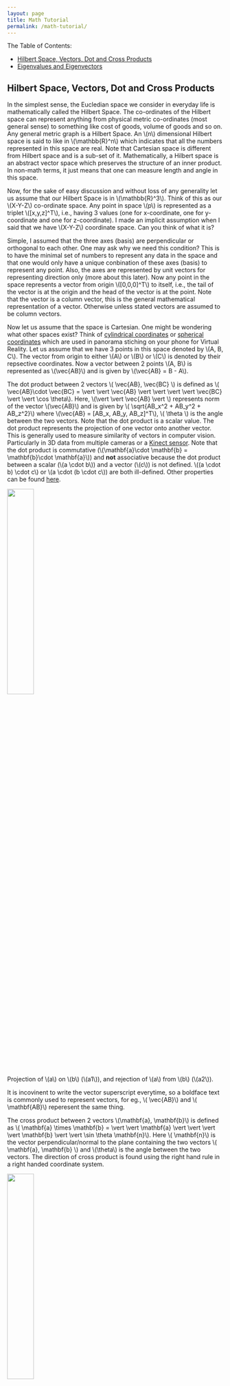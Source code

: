 ```yaml
---
layout: page
title: Math Tutorial
permalink: /math-tutorial/
---
```

The Table of Contents:

- [Hilbert Space, Vectors, Dot and Cross Products](#hilbert)
- [Eigenvalues and Eigenvectors](#eigen)


<a name='hilbert'></a>
## Hilbert Space, Vectors, Dot and Cross Products
In the simplest sense, the Eucledian space we consider in everyday life is mathematically called the Hilbert Space. The co-ordinates of the Hilbert space can represent anything from physical metric co-ordinates (most general sense) to something like cost of goods, volume of goods and so on. Any general metric graph is a Hilbert Space. An \\(n\\) dimensional Hilbert space is said to like in \\(\mathbb{R}^n\\) which indicates that all the numbers represented in this space are real. Note that Cartesian space is different from Hilbert space and is a sub-set of it. Mathematically, a Hilbert space is an abstract vector space which preserves the structure of an inner product. In non-math terms, it just means that one can measure length and angle in this space. 

Now, for the sake of easy discussion and without loss of any generality let us assume that our Hilbert Space is in \\(\mathbb{R}^3\\). Think of this as our \\(X-Y-Z\\) co-ordinate space. Any point in space \\(p\\) is represented as a triplet \\([x,y,z]^T\\), i.e., having 3 values (one for x-coordinate, one for y-coordinate and one for z-coordinate). I made an implicit assumption when I said that we have \\(X-Y-Z\\) coordinate space. Can you think of what it is?

Simple, I assumed that the three axes (basis) are perpendicular or orthogonal to each other. One may ask why we need this condition? This is to have the minimal set of numbers to represent any data in the space and that one would only have a unique conbination of these axes (basis) to represent any point. Also, the axes are represented by unit vectors for representing direction only (more about this later). Now any point in the space represents a vector from origin \\([0,0,0]^T\\) to itself, i.e., the tail of the vector is at the origin and the head of the vector is at the point. Note that the vector is a column vector, this is the general mathematical representation of a vector. Otherwise unless stated vectors are assumed to be column vectors. 

Now let us assume that the space is Cartesian. One might be wondering what other spaces exist? Think of [cylindrical coordinates](http://mathworld.wolfram.com/CylindricalCoordinates.html) or [spherical coordinates](http://mathworld.wolfram.com/SphericalCoordinates.html) which are used in panorama stiching on your phone for Virtual Reality. Let us assume that we have 3 points in this space denoted by \\(A, B, C\\). The vector from origin to either \\(A\\) or \\(B\\) or \\(C\\) is denoted by their repsective coordinates. Now a vector between 2 points \\(A, B\\) is represented as \\(\vec{AB}\\) and is given by \\(\vec{AB} = B - A\\). 

The dot product between 2 vectors \\( \vec{AB}, \vec{BC} \\) is defined as \\( \vec{AB}\cdot \vec{BC} = \vert \vert \vec{AB} \vert \vert \vert \vert \vec{BC} \vert \vert \cos \theta\\). Here, \\(\vert \vert \vec{AB} \vert \\) represents norm of the vector \\(\vec{AB}\\) and is given by \\( \sqrt{AB_x^2 + AB_y^2 + AB_z^2}\\) where \\(\vec{AB} = [AB_x, AB_y, AB_z]^T\\), \\( \theta \\) is the angle between the two vectors. Note that the dot product is a scalar value. The dot product represents the projection of one vector onto another vector. This is generally used to measure similarity of vectors in computer vision. Particularly in 3D data from multiple cameras or a [Kinect sensor](https://en.wikipedia.org/wiki/Kinect). Note that the dot product is commutative (\\(\mathbf{a}\cdot \mathbf{b} = \mathbf{b}\cdot \mathbf{a}\\)) and **not** associative because the dot product between a scalar (\\(a \cdot b\\)) and a vector (\\(c\\)) is not defined.  \\((a \cdot b) \cdot c\\) or \\(a \cdot (b \cdot c\\)) are both ill-defined. Other properties can be found [here](https://en.wikipedia.org/wiki/Dot_product).


<div class="fig figleft fighighlight">
  <img src="/assets/math/proj.png" width="35%">
  <div class="figcaption">
    Projection of \(a\) on \(b\) (\(a1\)), and rejection of \(a\) from \(b\) (\(a2\)).
  </div>
  <div style="clear:both;"></div>
</div>


It is incovinent to write the vector superscript everytime, so a boldface text is commonly used to represent vectors, for eg., \\( \vec{AB}\\) and \\( \mathbf{AB}\\) reperesent the same thing. 

The cross product between 2 vectors \\(\mathbf{a}, \mathbf{b}\\) is defined as \\( \mathbf{a} \times \mathbf{b} = \vert \vert \mathbf{a} \vert \vert \vert \vert \mathbf{b} \vert \vert \sin \theta \mathbf{n}\\). Here \\( \mathbf{n}\\) is the vector perpendicular/normal to the plane containing the two vectors \\( \mathbf{a}, \mathbf{b} \\) and \\(\theta\\) is the angle between the two vectors. The direction of cross product is found using the right hand rule in a right handed coordinate system. 

<div class="fig figleft fighighlight">
  <img src="/assets/math/crossproduct.png" width="35%">
  <div class="figcaption">
    Finding the direction of the cross product by the right-hand rule.
  </div>
  <div style="clear:both;"></div>
</div>


An animation of the cross product is shown below:

<div class="fig figleft fighighlight">
  <img src="/assets/math/crossproductanimation.gif" width="35%">
  <div class="figcaption">
   The cross product \( \mathbf{a} \times \mathbf{b}\) (vertical, in purple) changes as the angle between the vectors \( \mathbf{a} \) (blue) and \( \mathbf{b} \) (red) changes. The cross product is always orthogonal to both vectors, and has magnitude zero when the vectors are parallel and maximum magnitude \( \vert \vert \mathbf{a} \vert \vert \vert \vert \mathbf{b} \vert \vert \) when they are orthogonal.
  </div>
  <div style="clear:both;"></div>
</div>

The cross product is used to find normal vector to a plane in computer vision. This is especially useful in aligning 3D point clouds (images with depth infromation). This method is extensively used in self driving cars to make a map using LIDAR scans. If you are curious, have a look at [Point to Plane Iterative Closest Point algorithm](https://www-new.comp.nus.edu.sg/~lowkl/publications/lowk_point-to-plane_icp_techrep.pdf) to understand how this works. Don't worry you'll implement this in Project 3. Note that the cross prodct is  anticommutative (\\(\mathbf{a}\times \mathbf{b} = -\mathbf{b}\times\mathbf{a}\\)) and **not** associative. Other properties can be found [here](https://en.wikipedia.org/wiki/Dot_product).

<a name='eigen'></a>
## Eigenvalues and Eigenvectors
Let us say we have a vector \\(\mathbf{v}\\) in \\( \mathbb{R}^n\\). A linear transformation of \\(\mathbf{v}\\) is given by a matrix \\(A\\) multiplied by \\(\mathbf{v}\\). One could have a special vector \\(\mathbf{v}\\) such that the function \\(A \mathbf{v}\\) returns a scaled version of \\(\mathbf{v}\\), i.e., the direction of the \\( \mathbf{v}\\) is maintained upon a linear transformation by \\(A\\). This can mathematically be written as:

$$
A \mathbf{v} = \lambda \mathbf{v}
$$

Note that \\( \lambda \mathbf{v}\\) is a scaled version of \\(\mathbf{v}\\), i.e., the direction of both the vectors is the same. Recall, that the direction of a vector \\(\mathbf{v}\\) is given by \\(\frac{\mathbf{v}}{\vert \vert \mathbf{v} \vert \vert}\\). The concept of scale factor is very important for computer vision and will be later used in the last project. 

In the above transformation \\( A \in \mathbb{R}^{n \times n}\\). Now one can solve the above equation as follows:

$$
\left(A - \lambda I \right)\mathbf{v} =  0
$$

Here \\( I\\) is an identity matrix of size \\( n \times n\\) and has all the diagonal elements as 1 and non-diagonal elements as 0. Once the above equation is solved, one would find \\(n\\) pairs of \\(\lambda_i\\) and \\(\mathbf{v}_i\\) such that the above equation is satisfied (\\(i\\) varies from 1 to \\(N\\)). These set of \\(\lambda_i\\) values are called **eigenvalues** and these set of \\(\mathbf{v}_i\\) vectors are called **eigenvectors**. Note that the eigenvectors are linearly independent, i.e., dot product between any of them is zero. However, eigenvalues need not be distinct. If we have a matrix \\(Q\\) whose columns are made up of the eigenvectors, i.e., 

$$
Q = \begin{bmatrix} \mathbf{v_1} & \mathbf{v_2} & \cdots & \mathbf{v_n} \end{bmatrix}
$$

Now, consider \\( AQ\\) and the fact that \\( A \mathbf{v} = \lambda \mathbf{v}\\).

$$
AQ = \begin{bmatrix} \lambda_1\mathbf{v_1} & \lambda_2\mathbf{v_2} & \cdots & \lambda_n\mathbf{v_n} \end{bmatrix}
$$

This can be re-written as:

$$
AQ = \begin{bmatrix} \mathbf{v_1} & \mathbf{v_2} & \cdots & \mathbf{v_n} \end{bmatrix} \Lambda
$$ 

Here \\(\Lambda\\) is a diagonal matrix with \\(\Lambda_{ii} = \lambda_i\\). We also know that columns of \\(Q\\) are linearly independent, this means that 
\\(Q\\) is invertible. 

$$
A = Q\Lambda Q^{-1}
$$

The above is called **Eigen-decomposition** in literature. Eigen-decomposition is very commonly used in an algorithm called [**Principle Component Analysis (PCA)**](https://en.wikipedia.org/wiki/Principal_component_analysis). PCA is used to find the most important linearly independent basis of a given data. 

You might be wondering what the inuition to Eigen-decomposition is. The eigenvalues represent the covariance and eigenvectors represent the linearly independent directions of variation in data. A sample eigenvectors and eigenvalues are shown below:


<div class="fig figcenter fighighlight">
  <img src="/assets/math/eigenvectors.png" width="60%">
  <div class="figcaption">Eigenvectors of a covariance matrix of data shown in blue. Data is drawn from a gaussian distribution.</div>
</div>

For a detailed explanation of the visualization look at [this link](http://www.visiondummy.com/2014/04/geometric-interpretation-covariance-matrix/). In computer vision, eigenspaces have been used for ages. Consider the problem of face recognition. Here we have a dataset of a lot of faces and we need to identify the person given a photo of the face. This is similar to what TSA does when they check your ID at the airport, they are manually trying to see if the photo in the ID looks like the person in front of them. One of the ealiest face recognition methods used eigenspaces and the algorithm is aptly called **Eigenfaces**. The idea of the algorithm is to represent any face as a linear combination of **eigenfaces**. These **eigenfaces** are supposed to represent the most common features of a face and that any face can be reconstructed as their linear combination. This means that each face is represented as a vector of weights which multiply these eigenfaces and are added up to make the original face. Think of this as representing each face as an encoded vector. This idea is also used extensively in compression. During the face identification, the test face is also converted to a vector and the label (person ID) of closest vector in the training set (database of face images on the computer) is chosen as the predicted label (person ID). A visual representation of this is shown below. For more details look at [this link](http://www.vision.jhu.edu/teaching/vision08/Handouts/case_study_pca1.pdf).

<div class="fig figleft fighighlight">
  <img src="/assets/math/eigenface1.PNG" width="35%">
  <div class="figcaption">
   Sample images in the database/training set.
  </div>
  <img src="/assets/math/eigenface2.PNG" width="35%">
  <div class="figcaption">
   Top row: Eigenfaces. Bottom row: How any face can be represented as a linear combination of eigenfaces.
  </div>
  <div style="clear:both;"></div>
</div>
